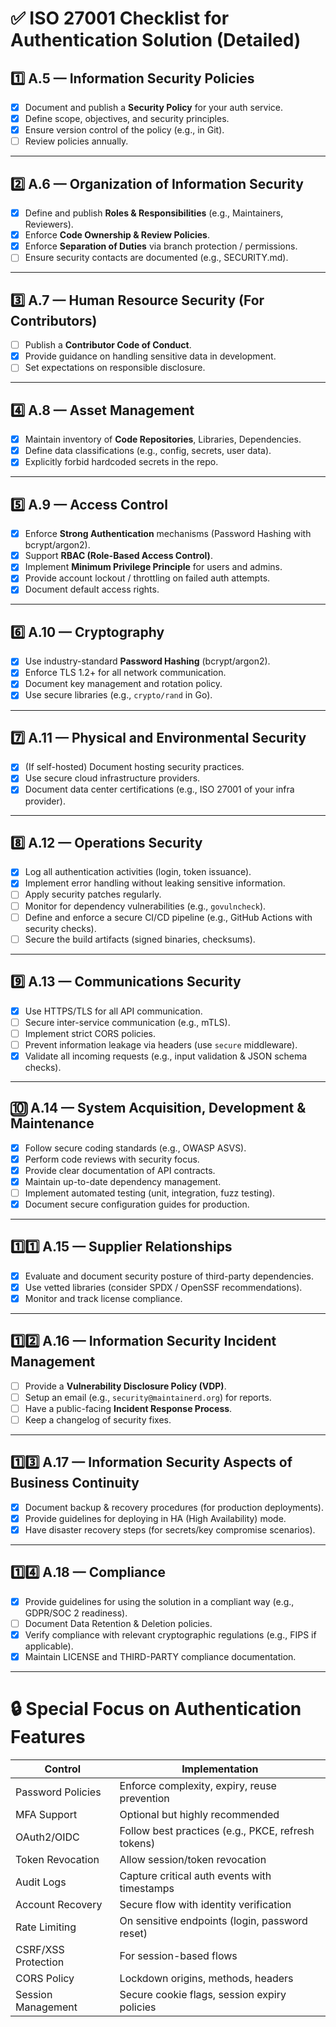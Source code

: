 # ✅ ISO 27001 Checklist for Authentication Solution (Detailed)

## 1️⃣ **A.5 — Information Security Policies**

* [x] Document and publish a **Security Policy** for your auth service.
* [x] Define scope, objectives, and security principles.
* [x] Ensure version control of the policy (e.g., in Git).
* [ ] Review policies annually.

---

## 2️⃣ **A.6 — Organization of Information Security**

* [x] Define and publish **Roles & Responsibilities** (e.g., Maintainers, Reviewers).
* [x] Enforce **Code Ownership & Review Policies**.
* [x] Enforce **Separation of Duties** via branch protection / permissions.
* [ ] Ensure security contacts are documented (e.g., SECURITY.md).

---

## 3️⃣ **A.7 — Human Resource Security (For Contributors)**

* [ ] Publish a **Contributor Code of Conduct**.
* [x] Provide guidance on handling sensitive data in development.
* [ ] Set expectations on responsible disclosure.

---

## 4️⃣ **A.8 — Asset Management**

* [x] Maintain inventory of **Code Repositories**, Libraries, Dependencies.
* [x] Define data classifications (e.g., config, secrets, user data).
* [x] Explicitly forbid hardcoded secrets in the repo.

---

## 5️⃣ **A.9 — Access Control**

* [x] Enforce **Strong Authentication** mechanisms (Password Hashing with bcrypt/argon2).
* [x] Support **RBAC (Role-Based Access Control)**.
* [x] Implement **Minimum Privilege Principle** for users and admins.
* [x] Provide account lockout / throttling on failed auth attempts.
* [x] Document default access rights.

---

## 6️⃣ **A.10 — Cryptography**

* [x] Use industry-standard **Password Hashing** (bcrypt/argon2).
* [x] Enforce TLS 1.2+ for all network communication.
* [x] Document key management and rotation policy.
* [x] Use secure libraries (e.g., `crypto/rand` in Go).

---

## 7️⃣ **A.11 — Physical and Environmental Security**

* [x] (If self-hosted) Document hosting security practices.
* [x] Use secure cloud infrastructure providers.
* [x] Document data center certifications (e.g., ISO 27001 of your infra provider).

---

## 8️⃣ **A.12 — Operations Security**

* [x] Log all authentication activities (login, token issuance).
* [x] Implement error handling without leaking sensitive information.
* [ ] Apply security patches regularly.
* [ ] Monitor for dependency vulnerabilities (e.g., `govulncheck`).
* [ ] Define and enforce a secure CI/CD pipeline (e.g., GitHub Actions with security checks).
* [ ] Secure the build artifacts (signed binaries, checksums).

---

## 9️⃣ **A.13 — Communications Security**

* [x] Use HTTPS/TLS for all API communication.
* [ ] Secure inter-service communication (e.g., mTLS).
* [ ] Implement strict CORS policies.
* [ ] Prevent information leakage via headers (use `secure` middleware).
* [x] Validate all incoming requests (e.g., input validation & JSON schema checks).

---

## 🔟 **A.14 — System Acquisition, Development & Maintenance**

* [x] Follow secure coding standards (e.g., OWASP ASVS).
* [x] Perform code reviews with security focus.
* [x] Provide clear documentation of API contracts.
* [x] Maintain up-to-date dependency management.
* [ ] Implement automated testing (unit, integration, fuzz testing).
* [x] Document secure configuration guides for production.

---

## 1️⃣1️⃣ **A.15 — Supplier Relationships**

* [x] Evaluate and document security posture of third-party dependencies.
* [x] Use vetted libraries (consider SPDX / OpenSSF recommendations).
* [x] Monitor and track license compliance.

---

## 1️⃣2️⃣ **A.16 — Information Security Incident Management**

* [ ] Provide a **Vulnerability Disclosure Policy (VDP)**.
* [ ] Setup an email (e.g., `security@maintainerd.org`) for reports.
* [ ] Have a public-facing **Incident Response Process**.
* [ ] Keep a changelog of security fixes.

---

## 1️⃣3️⃣ **A.17 — Information Security Aspects of Business Continuity**

* [x] Document backup & recovery procedures (for production deployments).
* [x] Provide guidelines for deploying in HA (High Availability) mode.
* [x] Have disaster recovery steps (for secrets/key compromise scenarios).

---

## 1️⃣4️⃣ **A.18 — Compliance**

* [x] Provide guidelines for using the solution in a compliant way (e.g., GDPR/SOC 2 readiness).
* [ ] Document Data Retention & Deletion policies.
* [x] Verify compliance with relevant cryptographic regulations (e.g., FIPS if applicable).
* [x] Maintain LICENSE and THIRD-PARTY compliance documentation.

---

# 🔒 Special Focus on Authentication Features

| Control             | Implementation                                     |
| ------------------- | -------------------------------------------------- |
| Password Policies   | Enforce complexity, expiry, reuse prevention       |
| MFA Support         | Optional but highly recommended                    |
| OAuth2/OIDC         | Follow best practices (e.g., PKCE, refresh tokens) |
| Token Revocation    | Allow session/token revocation                     |
| Audit Logs          | Capture critical auth events with timestamps       |
| Account Recovery    | Secure flow with identity verification             |
| Rate Limiting       | On sensitive endpoints (login, password reset)     |
| CSRF/XSS Protection | For session-based flows                            |
| CORS Policy         | Lockdown origins, methods, headers                 |
| Session Management  | Secure cookie flags, session expiry policies       |